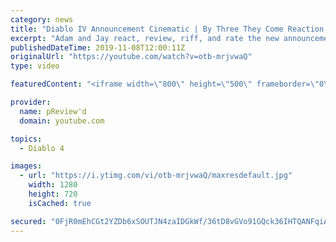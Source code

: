 ```yaml
---
category: news
title: "Diablo IV Announcement Cinematic | By Three They Come Reaction / Review / Rating"
excerpt: "Adam and Jay react, review, riff, and rate the new announcement cinematic everyone wanted to see last year at Blizzcon, Diablo IV 'By Three They Come'."
publishedDateTime: 2019-11-08T12:00:11Z
originalUrl: "https://youtube.com/watch?v=otb-mrjvwaQ"
type: video

featuredContent: "<iframe width=\"800\" height=\"500\" frameborder=\"0\" src=\"https://www.youtube.com/embed/otb-mrjvwaQ\" allow=\"accelerometer; autoplay; encrypted-media; gyroscope; picture-in-picture\" allowfullscreen></iframe>"

provider:
  name: pReview'd
  domain: youtube.com

topics:
  - Diablo 4

images:
  - url: "https://i.ytimg.com/vi/otb-mrjvwaQ/maxresdefault.jpg"
    width: 1280
    height: 720
    isCached: true

secured: "0FjR0mEhCGt2YZDb6xSOUTJN4zaIDGkWf/36tD8vGVo91GQck36IHTQANFqiAOTl6b1kIlPSZ/3ouVrfMq315ckm/xiPT1wtUK500lnXDU4r86fnt7ry9N8Ct1pfQgcragEuDbVfYdChY6qTBKgTE5sSyh6mGCDZdSYri1wKTEj9now5YCtzxe16tF1Bc5Qe1s79kaGhyWCGSSOUfwKAScUL0SUwMq6Dz7QCb0VE7ic+r9bJYn83/mLhCCBCt/wXxRg1S2xcanvIoQJ6Nj+4Ydo4BC1H1RScnSareVubSoX/LPHbxZN4pRvkqzP4cypSwE7e2Bxd44vwUmk4XStu6T7w1D6wvwcmRY+/+696eZGwqHx/OpUM3nOqrfeGW2S2h4Qu4AP1kZJ8zt/HbKBDu4Ihau2+gCuV6ATtPdm2Aw5mLPt9vyxyBID3C1STnM3Y;bZMCplPNT4ZQ0/8uUVk+kQ=="
---
```


